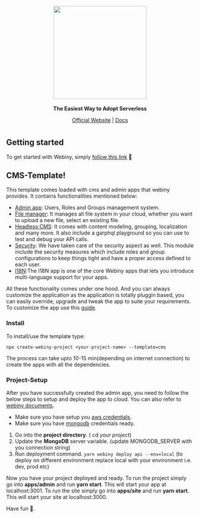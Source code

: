 <p align="center">
  <img src="./static/webiny-logo.svg" width="250">
  <br><br>
  <strong>The Easiest Way to Adopt Serverless</strong>
</p>
<p align="center">
  <a href="https://www.webiny.com">Official Website</a> |
  <a href="https://docs.webiny.com">Docs</a>
</p>

#

## Getting started

To get started with Webiny, simply [follow this link](https://docs.webiny.com) 🚀

## CMS-Template!

This template comes loaded with cms and admin apps that webiny provides. It contains functionalities mentioned below:
* [Admin app](https://docs.webiny.com/docs/webiny-apps/admin/introduction): Users, Roles and Groups management system.
* [File manager](https://docs.webiny.com/docs/webiny-apps/file-manager/getting-started): It manages all file system in your cloud, whether you want to upload a new file, select an existing file.
* [Headless CMS](https://docs.webiny.com/docs/webiny-apps/headless-cms/features/content-modeling): It comes with content modeling, grouping, localization and many more. It also include a garphql playground so you can use to test and debug your API calls.
* [Security](https://docs.webiny.com/docs/webiny-apps/security/introduction): We have taken care of the security aspect as well. This module include the security measures which include roles and group configurations to keep things tight and have a proper access defined to each user.
* [I18N](https://docs.webiny.com/docs/webiny-apps/i18n/introduction):The I18N app is one of the core Webiny apps that lets you introduce multi-language support for your apps.

All these functionality comes under one hood. And you can always customize the application as the application is totally pluggin based, you can easily override, upgrade and tweak the app to suite your requirements. To customize the app use this [guide](https://docs.webiny.com).

### Install
To install/use the template type:
```
npx create-webiny-project <your-project-name> --template=cms
```

The process can take upto 10-15 min(depending on internet connection) to create the apps with all the dependencies.

### Project-Setup
After you have successfully created the admin app, you need to follow the below steps to setup and deploy the app to cloud. You can also refer to [webiny documents](http://docs.webiny.com/docs/get-started/quick-start).
* Make sure you have setup you [aws credentials](http://docs.webiny.com/docs/guides/aws-credentials).
* Make sure you have [mongodb](http://docs.webiny.com/docs/guides/mongodb-atlas) credentials ready.
1. Go into the **project directory**. ( cd *your project*)
2. Update the **MongoDB** server variable. (update MONGODB_SERVER with you connection string)
3. Run deployment command. ``` yarn webiny deploy api --env=local ``` (to deploy on different environment replace local with your environment i.e. dev, prod etc)

Now you have your project deployed and ready.
To run the project simply go into **apps/admin** and run **yarn start**.
This will start your app at localhost:3001.
To run the site simply go into **apps/site** and run **yarn start**.
This will start your site at localhost:3000.

Have fun 🚀.